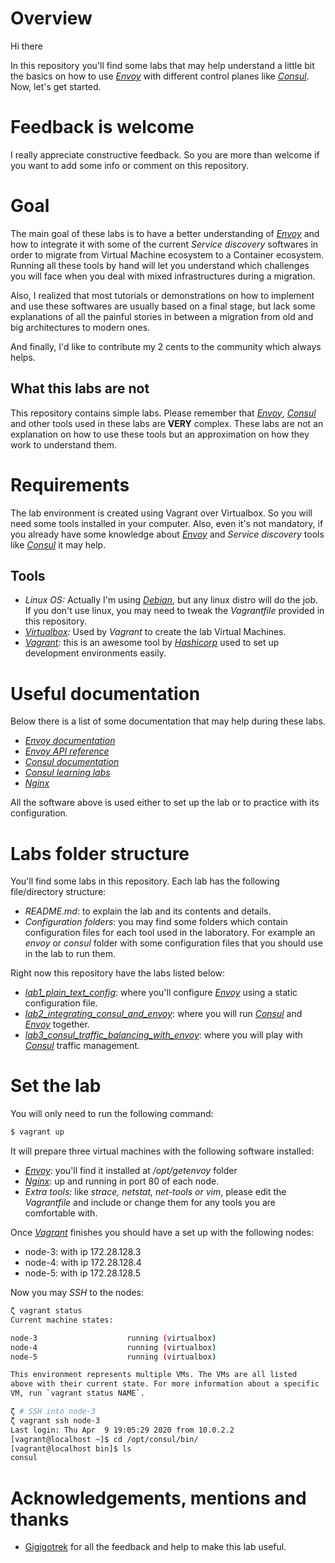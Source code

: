 # Overview

Hi there

In this repository you'll find some labs that may help understand a little bit the basics on how to use _[Envoy](https://www.envoyproxy.io/)_ with different control planes like _[Consul](https://www.consul.io/)_.
Now, let's get started.

# Feedback is welcome

I really appreciate constructive feedback. So you are more than welcome if you want to add some info or comment on this repository.

# Goal

The main goal of these labs is to have a better understanding of _[Envoy](https://www.envoyproxy.io/)_ and how to integrate it with some of the current _Service discovery_ softwares in order to migrate from Virtual Machine ecosystem to a Container ecosystem.
Running all these tools by hand will let you understand which challenges you will face when you deal with mixed infrastructures during a migration.

Also, I realized that most tutorials or demonstrations on how to implement and use these softwares are usually based on a final stage, but lack some explanations of all the painful stories in between a migration from old and big architectures to modern ones.

And finally, I'd like to contribute my 2 cents to the community which always helps.

## What this labs are not

This repository contains simple labs.
Please remember that _[Envoy](https://www.envoyproxy.io/)_, _[Consul](https://www.consul.io/)_ and other tools used in these labs are **VERY** complex. These labs are not an explanation on how to use these tools but an approximation on how they work to understand them. 

# Requirements

The lab environment is created using Vagrant over Virtualbox. So you will need some tools installed in your computer.
Also, even it's not mandatory, if you already have some knowledge about _[Envoy](https://www.envoyproxy.io/)_ and _Service discovery_ tools like _[Consul](https://www.consul.io/)_ it may help.

## Tools

* _Linux OS:_ Actually I'm using _[Debian](https://www.debian.org/)_, but any linux distro will do the job. If you don't use linux, you may need to tweak the _Vagrantfile_ provided in this repository.
* _[Virtualbox](https://www.virtualbox.org/wiki/Linux_Downloads):_ Used by _Vagrant_ to create the lab Virtual Machines.
* _[Vagrant](https://www.vagrantup.com/downloads.html):_ this is an awesome tool by _[Hashicorp](https://www.hashicorp.com/)_ used to set up development environments easily.

# Useful documentation

Below there is a list of some documentation that may help during these labs.

* _[Envoy documentation](https://www.envoyproxy.io/docs/envoy/latest/)_
* _[Envoy API reference](https://www.envoyproxy.io/docs/envoy/latest/api/api)_
* _[Consul documentation](https://www.consul.io/docs/index.html)_
* _[Consul learning labs](https://learn.hashicorp.com/consul)_
* _[Nginx](https://www.nginx.com/)_

All the software above is used either to set up the lab or to practice with its configuration.

# Labs folder structure

You'll find some labs in this repository. Each lab has the following file/directory structure:

* _README.md_: to explain the lab and its contents and details.
* _Configuration folders_: you may find some folders which contain configuration files for each tool used in the laboratory. For example an _envoy_ or _consul_ folder with some configuration files that you should use in the lab to run them.

Right now this repository have the labs listed below:

* _[lab1_plain_text_config](./lab1_plain_text_config/README.md)_: where you'll configure _[Envoy](https://www.envoyproxy.io/)_ using a static configuration file.
* _[lab2_integrating_consul_and_envoy](./lab2_integrating_consul_and_envoy/README.md)_: where you will run _[Consul](https://www.consul.io/)_ and _[Envoy](https://www.envoyproxy.io/)_ together.
* _[lab3_consul_traffic_balancing_with_envoy](./lab3_consul_traffic_balancing_with_envoy//README.md)_: where you will play with _[Consul](https://www.consul.io/)_ traffic management.

# Set the lab

You will only need to run the following command:

``` bash
$ vagrant up
```

It will prepare three virtual machines with the following software installed:

* _[Envoy](https://www.envoyproxy.io/)_: you'll find it installed at _/opt/getenvoy_ folder
* _[Nginx](https://www.nginx.com/)_: up and running in port 80 of each node.
* _Extra tools:_ like _strace, netstat, net-tools or vim_, please edit the _Vagrantfile_ and include or change them for any tools you are comfortable with.

Once _[Vagrant](https://www.vagrantup.com/)_ finishes you should have a set up with the following nodes:

* node-3: with ip 172.28.128.3
* node-4: with ip 172.28.128.4
* node-5: with ip 172.28.128.5

Now you may _SSH_ to the nodes:

```bash
ζ vagrant status
Current machine states:

node-3                    running (virtualbox)
node-4                    running (virtualbox)
node-5                    running (virtualbox)

This environment represents multiple VMs. The VMs are all listed
above with their current state. For more information about a specific
VM, run `vagrant status NAME`.

ζ # SSH into node-3
ζ vagrant ssh node-3
Last login: Thu Apr  9 19:05:29 2020 from 10.0.2.2
[vagrant@localhost ~]$ cd /opt/consul/bin/
[vagrant@localhost bin]$ ls
consul
```

# Acknowledgements, mentions and thanks

* [Gigigotrek](https://github.com/Gigigotrek) for all the feedback and help to make this lab useful.